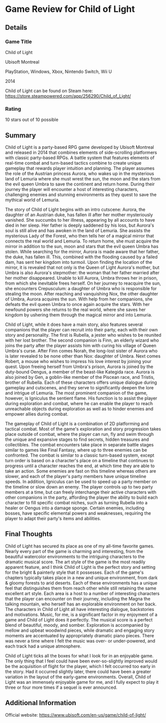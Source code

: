 # Game Review for Child of Light

## Details

### Game Title

Child of Light

Ubisoft Montreal

PlayStation, Windows, Xbox, Nintendo Switch, Wii U

2014 

Child of Light can be found on Steam here: https://store.steampowered.com/app/256290/Child_of_Light/

### Rating

10 stars out of 10 possible

## Summary

Child of Light is a party-based RPG game developed by Ubisoft Montreal and released in 2014 that combines elements of side-scrolling platformers with classic party-based RPGs. A battle system that features elements of real-time combat and turn-based tactics combine to create unique gameplay that rewards player intuition and planning. The player assumes the role of the Austrian princess Aurora, who wakes up in the mysterious land of Lemuria where she must wrest the sun, the moon and the stars from the evil queen Umbra to save the continent and return home. During their journey the player will encounter a host of interesting characters, challenging enemies and stunning environments as they quest to save the mythical world of Lemuria. 

The story of Child of Light begins with an intro cutscene: Aurora, the daughter of an Austrian duke, has fallen ill after her mother mysteriously vanished. She succumbs to her illness, appearing by all accounts to have died in her sleep. Her father is deeply saddened by his loss, but Aurora's soul is still alive and has awoken in the land of Lemuria. She assists the mysterious Lady of the Forest, who then tells her of a magical mirror that connects the real world and Lemuria. To return home, she must acquire the mirror in addition to the sun, moon and stars that the evil queen Umbra has stolen. While searching for the mirror, Aurora is made aware that her father, the duke, has fallen ill. This, combined with the flooding caused by a failed dam, has sent her kingdom into turmoil. Upon finding the location of the mirror, it is revealed that not only is the Queen of Light Aurora's mother, but Umbra is also Aurora's stepmother: the woman that her father married after her mother disappeared. Unable to kill Aurora, Umbra throws her in prison, from which she inevitable frees herself. On her journey to reacquire the sun, she encounters Crepusculum: a daughter of Umbra who is responsible for stealing the moon. After reaching and vanquishing Nox, the other daughter of Umbra, Aurora acquires the sun. With help from her companions, she defeats the evil queen Umbra to once again acquire the stars. With her newfound powers she returns to the real world, where she saves her kingdom by ushering them through the magical mirror and into Lemuria. 

Child of Light, while it does have a main story, also features several companions that the player can recruit into their party, each with their own story and personality. The first is Rubella, a jester who wishes to be reunited with her lost brother. The second companion is Finn, an elderly wizard who joins the party after the player assists him with curing his village of Queen Umbra's curse. After Finn comes Norah, the long-lost sister of Aurora who is later revealed to be none other than Nox: daughter of Umbra. Next comes Robert, a mouse who wishes to impress his love interest by joining your quest. Upon freeing herself from Umbra's prison, Aurora is joined by the duty-bound Oengus, a member of the beast-like Kategida race. Aurora is also joined by Gen, a goblin-like member of the Piscean race, and Tristis, brother of Rubella. Each of these characters offers unique dialogue during gameplay and cutscenes, and they serve to significantly deepen the lore and intrigue of Lemuria. The most prominent companion of the game, however, is Igniculus the sentient flame. His function is to assist the player during exploration and combat, where he can enable the player to reach unreachable objects during exploration as well as to hinder enemies and empower allies during combat. 

The gameplay of Child of Light is a combination of 2D platforming and tactical combat. Most of the game's exploration and story progression takes place outside of combat, where the player can run, fly and swim through the unique and expansive stages to find secrets, hidden treasures and collectibles. The combat encounters take place in separate battle stages similar to games like Final Fantasy, where up to three enemies can be confronted. The combat is similar to a classic turn-based system, except turn order is based on a character's place on a timeline that continues to progress until a character reaches the end, at which time they are able to take an action. Some enemies are fast on this timeline whereas others are slower, and each of the player's party members have unique timeline speeds. In addition, Igniculus can be used to speed up a party member on the timeline or slow down an enemy. The player controls up to two party members at a time, but can freely interchange their active characters with other companions in the party, affording the player the ability to build each character to fill specific combat niches, such as turning Rubella into a healer or Oengus into a damage sponge. Certain enemies, including bosses, have specific elemental powers and weaknesses, requiring the player to adapt their party's items and abilities. 


## Final Thoughts

Child of Light has secured its place as one of my all-time favorite games. Nearly every part of the game is charming and interesting, from the beautiful watercolor environments to the intriguing characters to the dramatic musical score. The art style of the game is the most readily apparent feature, and I think Child of Light is the perfect story and setting for the bright & painterly style that it possesses. Each of the game's chapters typically takes place in a new and unique environment, from dark & gloomy forests to arid deserts. Each of these environments has a unique feel that distinguishes them from reach other while still retaining the same excellent art style. Each area is a host to a number of interesting characters that the player can encounter on their journey, including the Magna the talking mountain, who herself has an explorable environment on her back. The characters in Child of Light all have interesting dialogue, backstories and motivations. Music, for me, is a significant factor in my enjoyment of a game and Child of Light does it perfectly. The musical score is a perfect blend of beautiful, moody, and somber. Exploration is accompanied by mellow and upbeat woodwind pieces, while dramatic and engaging story moments are accentuated by appropriately dramatic piano pieces. There was never a time where I felt the music was over- or under-powered, and each track had a unique atmosphere. 

Child of Light ticks all the boxes for what I look for in an enjoyable game. The only thing that I feel could have been ever-so-slightly improved would be the acquisition of flight for the player, which I felt occurred too early in the story. Had it occurred slightly later, there could have been a greater variation in the layout of the early-game environments. Overall, Child of Light was an immensely enjoyable game for me, and I fully expect to play it three or four more times if a sequel is ever announced. 

## Additional Information

Official website: https://www.ubisoft.com/en-us/game/child-of-light/
